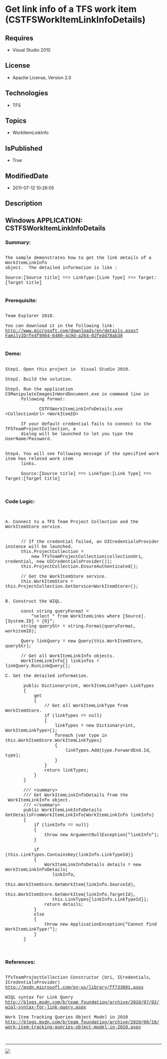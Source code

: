 # Get link info of a TFS work item (CSTFSWorkItemLinkInfoDetails)
## Requires
* Visual Studio 2010
## License
* Apache License, Version 2.0
## Technologies
* TFS
## Topics
* WorkItemLinkInfo
## IsPublished
* True
## ModifiedDate
* 2011-07-12 10:26:05
## Description

<p style="font-family:Courier New"></p>
<h2>Windows APPLICATION: CSTFSWorkItemLinkInfoDetails</h2>
<p style="font-family:Courier New"></p>
<h3>Summary:</h3>
<p style="font-family:Courier New"><br>
The sample demonstrates how to get the link details of a WorkItemLinkInfo <br>
object. &nbsp;The detailed information is like :<br>
<br>
Source:[Source title] ==&gt; LinkType:[Link Type] ==&gt; Target:[Target title]<br>
<br>
</p>
<h3>Prerequisite:</h3>
<p style="font-family:Courier New"><br>
Team Explorer 2010.<br>
<br>
You can download it in the following link:<br>
<a target="_blank" href="http://www.microsoft.com/downloads/en/details.aspx?FamilyID=fe4f9904-0480-4c9d-a264-02fedd78ab38">http://www.microsoft.com/downloads/en/details.aspx?FamilyID=fe4f9904-0480-4c9d-a264-02fedd78ab38</a><br>
<br>
</p>
<h3>Demo:</h3>
<p style="font-family:Courier New"><br>
Step1. Open this project in &nbsp;Visual Studio 2010. <br>
&nbsp; &nbsp; &nbsp; &nbsp;<br>
Step2. Build the solution. <br>
<br>
Step3. Run the application CSManipulateImagesInWordDocument.exe in command line in
<br>
&nbsp; &nbsp; &nbsp; following format:<br>
<br>
&nbsp; &nbsp; &nbsp; &nbsp; &nbsp; &nbsp; &nbsp;CSTFSWorkItemLinkInfoDetails.exe &lt;CollectionUrl&gt; &lt;WorkItemID&gt;<br>
<br>
&nbsp; &nbsp; &nbsp; If your default credential fails to connect to the TFSTeamProjectCollection, a
<br>
&nbsp; &nbsp; &nbsp; dialog will be launched to let you type the UserName/Password.<br>
<br>
<br>
Step4. You will see following message if the specified work item has related work item<br>
&nbsp; &nbsp; &nbsp; links.<br>
<br>
&nbsp; &nbsp; &nbsp; Source:[Source title] ==&gt; LinkType:[Link Type] ==&gt; Target:[Target title]<br>
<br>
&nbsp;&nbsp;&nbsp;&nbsp; &nbsp; </p>
<h3>Code Logic:</h3>
<p style="font-family:Courier New"><br>
<br>
A. Connect to a TFS Team Project Collection and the WorkItemStore service.<br>
&nbsp; &nbsp; &nbsp; &nbsp;<br>
&nbsp; &nbsp; &nbsp; &nbsp;<br>
&nbsp; &nbsp; &nbsp; // If the credential failed, an UICredentialsProvider instance will be launched.<br>
&nbsp; &nbsp; &nbsp; this.ProjectCollection =<br>
&nbsp; &nbsp; &nbsp; &nbsp; &nbsp; new TfsTeamProjectCollection(collectionUri, credential, new UICredentialsProvider());<br>
&nbsp; &nbsp; &nbsp; this.ProjectCollection.EnsureAuthenticated();<br>
&nbsp; &nbsp; &nbsp; <br>
&nbsp; &nbsp; &nbsp; // Get the WorkItemStore service.<br>
&nbsp; &nbsp; &nbsp; this.WorkItemStore = this.ProjectCollection.GetService&lt;WorkItemStore&gt;();<br>
&nbsp; &nbsp; &nbsp; <br>
<br>
B. Construct the WIQL.<br>
<br>
&nbsp; &nbsp; &nbsp; const string queryFormat =<br>
&nbsp; &nbsp; &nbsp; &nbsp; &nbsp; &quot;select * from WorkItemLinks where [Source].[System.ID] = {0}&quot;;<br>
&nbsp; &nbsp; &nbsp; string queryStr = string.Format(queryFormat, workitemID);<br>
&nbsp; &nbsp; &nbsp; <br>
&nbsp; &nbsp; &nbsp; Query linkQuery = new Query(this.WorkItemStore, queryStr);<br>
&nbsp; &nbsp; &nbsp; <br>
&nbsp; &nbsp; &nbsp; // Get all WorkItemLinkInfo objects.<br>
&nbsp; &nbsp; &nbsp; WorkItemLinkInfo[] linkinfos = linkQuery.RunLinkQuery();<br>
<br>
C. Get the detailed information.<br>
<br>
&nbsp; &nbsp; &nbsp; &nbsp;public Dictionary&lt;int, WorkItemLinkType&gt; LinkTypes<br>
&nbsp; &nbsp; &nbsp; &nbsp;{<br>
&nbsp; &nbsp; &nbsp; &nbsp; &nbsp; &nbsp;get<br>
&nbsp; &nbsp; &nbsp; &nbsp; &nbsp; &nbsp;{<br>
&nbsp; &nbsp; &nbsp; &nbsp; &nbsp; &nbsp; &nbsp; &nbsp;// Get all WorkItemLinkType from WorkItemStore.<br>
&nbsp; &nbsp; &nbsp; &nbsp; &nbsp; &nbsp; &nbsp; &nbsp;if (linkTypes == null)<br>
&nbsp; &nbsp; &nbsp; &nbsp; &nbsp; &nbsp; &nbsp; &nbsp;{<br>
&nbsp; &nbsp; &nbsp; &nbsp; &nbsp; &nbsp; &nbsp; &nbsp; &nbsp; &nbsp;linkTypes = new Dictionary&lt;int, WorkItemLinkType&gt;();<br>
&nbsp; &nbsp; &nbsp; &nbsp; &nbsp; &nbsp; &nbsp; &nbsp; &nbsp; &nbsp;foreach (var type in this.WorkItemStore.WorkItemLinkTypes)<br>
&nbsp; &nbsp; &nbsp; &nbsp; &nbsp; &nbsp; &nbsp; &nbsp; &nbsp; &nbsp;{<br>
&nbsp; &nbsp; &nbsp; &nbsp; &nbsp; &nbsp; &nbsp; &nbsp; &nbsp; &nbsp; &nbsp; &nbsp;linkTypes.Add(type.ForwardEnd.Id, type);<br>
&nbsp; &nbsp; &nbsp; &nbsp; &nbsp; &nbsp; &nbsp; &nbsp; &nbsp; &nbsp;}<br>
&nbsp; &nbsp; &nbsp; &nbsp; &nbsp; &nbsp; &nbsp; &nbsp;}<br>
&nbsp; &nbsp; &nbsp; &nbsp; &nbsp; &nbsp; &nbsp; &nbsp;return linkTypes;<br>
&nbsp; &nbsp; &nbsp; &nbsp; &nbsp; &nbsp;}<br>
&nbsp; &nbsp; &nbsp; &nbsp;}<br>
&nbsp; <br>
&nbsp; &nbsp; &nbsp; &nbsp;/// &lt;summary&gt;<br>
&nbsp; &nbsp; &nbsp; &nbsp;/// Get WorkItemLinkInfoDetails from the &nbsp;WorkItemLinkInfo object.<br>
&nbsp; &nbsp; &nbsp; &nbsp;/// &lt;/summary&gt;<br>
&nbsp; &nbsp; &nbsp; &nbsp;public WorkItemLinkInfoDetails GetDetailsFromWorkItemLinkInfo(WorkItemLinkInfo linkInfo)<br>
&nbsp; &nbsp; &nbsp; &nbsp;{<br>
&nbsp; &nbsp; &nbsp; &nbsp; &nbsp; &nbsp;if (linkInfo == null)<br>
&nbsp; &nbsp; &nbsp; &nbsp; &nbsp; &nbsp;{<br>
&nbsp; &nbsp; &nbsp; &nbsp; &nbsp; &nbsp; &nbsp; &nbsp;throw new ArgumentNullException(&quot;linkInfo&quot;);<br>
&nbsp; &nbsp; &nbsp; &nbsp; &nbsp; &nbsp;}<br>
<br>
&nbsp; &nbsp; &nbsp; &nbsp; &nbsp; &nbsp;if (this.LinkTypes.ContainsKey(linkInfo.LinkTypeId))<br>
&nbsp; &nbsp; &nbsp; &nbsp; &nbsp; &nbsp;{<br>
&nbsp; &nbsp; &nbsp; &nbsp; &nbsp; &nbsp; &nbsp; &nbsp;WorkItemLinkInfoDetails details = new WorkItemLinkInfoDetails(<br>
&nbsp; &nbsp; &nbsp; &nbsp; &nbsp; &nbsp; &nbsp; &nbsp; &nbsp; linkInfo,<br>
&nbsp; &nbsp; &nbsp; &nbsp; &nbsp; &nbsp; &nbsp; &nbsp; &nbsp; this.WorkItemStore.GetWorkItem(linkInfo.SourceId),<br>
&nbsp; &nbsp; &nbsp; &nbsp; &nbsp; &nbsp; &nbsp; &nbsp; &nbsp; this.WorkItemStore.GetWorkItem(linkInfo.TargetId),<br>
&nbsp; &nbsp; &nbsp; &nbsp; &nbsp; &nbsp; &nbsp; &nbsp; &nbsp; this.LinkTypes[linkInfo.LinkTypeId]);<br>
&nbsp; &nbsp; &nbsp; &nbsp; &nbsp; &nbsp; &nbsp; &nbsp;return details;<br>
&nbsp; &nbsp; &nbsp; &nbsp; &nbsp; &nbsp;}<br>
&nbsp; &nbsp; &nbsp; &nbsp; &nbsp; &nbsp;else<br>
&nbsp; &nbsp; &nbsp; &nbsp; &nbsp; &nbsp;{<br>
&nbsp; &nbsp; &nbsp; &nbsp; &nbsp; &nbsp; &nbsp; &nbsp;throw new ApplicationException(&quot;Cannot find WorkItemLinkType!&quot;);<br>
&nbsp; &nbsp; &nbsp; &nbsp; &nbsp; &nbsp;}<br>
&nbsp; &nbsp; &nbsp; &nbsp;}<br>
<br>
&nbsp;&nbsp;&nbsp;&nbsp;&nbsp;&nbsp;&nbsp;&nbsp;</p>
<h3>References:</h3>
<p style="font-family:Courier New"><br>
TfsTeamProjectCollection Constructor (Uri, ICredentials, ICredentialsProvider)<br>
<a target="_blank" href="http://msdn.microsoft.com/en-us/library/ff733681.aspx">http://msdn.microsoft.com/en-us/library/ff733681.aspx</a><br>
<br>
WIQL syntax for Link Query<br>
<a target="_blank" href="http://blogs.msdn.com/b/team_foundation/archive/2010/07/02/wiql-syntax-for-link-query.aspx">http://blogs.msdn.com/b/team_foundation/archive/2010/07/02/wiql-syntax-for-link-query.aspx</a><br>
<br>
Work Item Tracking Queries Object Model in 2010<br>
<a target="_blank" href="http://blogs.msdn.com/b/team_foundation/archive/2010/06/16/work-item-tracking-queries-object-model-in-2010.aspx">http://blogs.msdn.com/b/team_foundation/archive/2010/06/16/work-item-tracking-queries-object-model-in-2010.aspx</a><br>
<br>
<br>
</p>
<hr>
<div><a href="http://go.microsoft.com/?linkid=9759640" style="margin-top:3px"><img src="http://bit.ly/onecodelogo">
</a></div>
